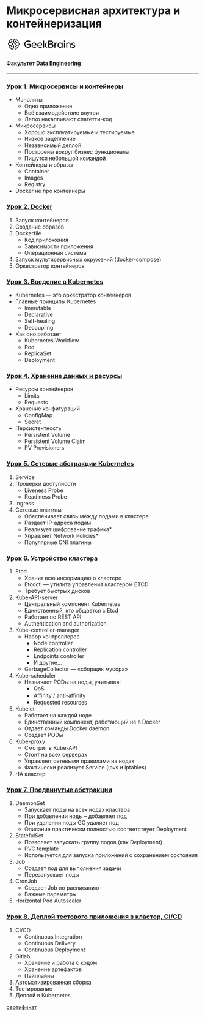# Микросервисная архитектура и контейнеризация
![](logo.png)
#### Факультет Data Engineering
____
### Урок 1. Микросервисы и контейнеры
* Монолиты
  * Одно приложение
  * Всё взаимодействие внутри
  * Легко накапливают спагетти-код
* Микросервисы
  * Хорошо эксплуатируемые и тестируемые
  * Низкое зацепление
  * Независимый деплой
  * Построены вокруг бизнес функционала
  * Пишутся небольшой командой
* Контейнеры и образы
  * Container
  * Images
  * Registry
* Docker не про контейнеры

### [Урок 2. Docker](https://github.com/TolstikovIgor/containerization/tree/main/lesson2)
1. Запуск контейнеров
2. Создание образов
3. Dockerfile
   * Код приложения
   * Зависимости приложения
   * Операционная система
4. Запуск мультисервисных окружений (docker-compose)
5. Оркестратор контейнеров

### [Урок 3. Введение в Kubernetes](https://github.com/TolstikovIgor/containerization/tree/main/lesson3)
* Kubernetes — это оркестратор контейнеров
* Главные принципы Kubernetes
  * Immutable
  * Declarative
  * Self-healing
  * Decoupling
* Как оно работает
  * Kubernetes Workflow
  * Pod
  * ReplicaSet
  * Deployment

### [Урок 4. Хранение данных и ресурсы](https://github.com/TolstikovIgor/containerization/tree/main/lesson4)
* Ресурсы контейнеров
  * Limits
  * Requests
* Хранение конфигураций
  * ConfigMap
  * Secret
* Персистентность
  * Persistent Volume
  * Persistent Volume Claim
  * PV Provisioners

### [Урок 5. Сетевые абстракции Kubernetes](https://github.com/TolstikovIgor/containerization/tree/main/lesson5)
1. Service
2. Проверки доступности
   * Liveness Probe
   * Readiness Probe
4. Ingress
5. Сетевые плагины
   * Обеспечивает связь между подами в кластере
   * Раздает IP-адреса подам
   * Реализует шифрование трафика*
   * Управляет Network Policies*
   * Популярные CNI плагины

### Урок 6. Устройство кластера
1. Etcd
    * Хранит всю информацию о кластере
    * Etcdctl — утилита управления кластером ETCD
    * Требует быстрых дисков
2. Kube-API-server
    * Центральный компонент Kubernetes
    * Единственный, кто общается с Etcd
    * Работает по REST API
    * Authentication and authorization
3. Kube-controller-manager
    * Набор контроллеров
       * Node controller
       * Replication controller
       * Endpoints controller
       * И другие…
    * GarbageCollector — «сборщик мусора»
4. Kube-scheduler
    * Назначает PODы на ноды, учитывая:
       * QoS
       * Aﬃnity / anti-aﬃnity
       * Requested resources
5. Kubelet
   * Работает на каждой ноде
   * Единственный компонент, работающий не в Docker
   * Отдает команды Docker daemon
   * Создает PODы
6. Kube-proxy
   * Смотрит в Kube-API
   * Стоит на всех серверах
   * Управляет сетевыми правилами на нодах
   * Фактически реализует Service (ipvs и iptables)
7. HA кластер

### [Урок 7. Продвинутые абстракции](https://github.com/TolstikovIgor/containerization/tree/main/lesson7)
1. DaemonSet
   * Запускает поды на всех нодах кластера
   * При добавлении ноды – добавляет под
   * При удалении ноды GC удаляет под
   * Описание практически полностью соответствует Deployment
2. StatefulSet
   * Позволяет запускать группу подов (как Deployment)
   * PVC template
   * Используется для запуска приложений с сохранением состояния
3. Job
   * Создает под для выполнения задачи
   * Перезапускает поды
4. CronJob
   * Создает Job по расписанию
   * Важные параметры
5. Horizontal Pod Autoscaler

### [Урок 8. Деплой тестового приложения в кластер, CI/CD](https://github.com/TolstikovIgor/containerization/tree/main/lesson8)
1. CI/CD
   * Continuous Integration
   * Continuous Delivery
   * Continuous Deployment
2. Gitlab
   * Хранение и работа с кодом
   * Хранение артефактов
   * Пайплайны
3. Автоматизированная сборка
4. Тестирование
5. Деплой в Kubernetes


[сертификат](https://gb.ru/go/D-35xc)
